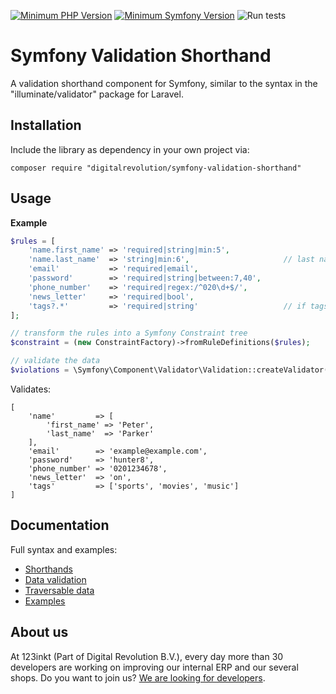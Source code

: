 [![Minimum PHP Version](https://img.shields.io/badge/php-%3E%3D%207.4-8892BF)](https://php.net/)
[![Minimum Symfony Version](https://img.shields.io/badge/symfony-%3E%3D%205.0-brightgreen)](https://symfony.com/doc/current/validation.html)
![Run tests](https://github.com/123inkt/symfony-validation-shorthand/workflows/Run%20tests/badge.svg)

# Symfony Validation Shorthand
A validation shorthand component for Symfony, similar to the syntax in the "illuminate/validator" package for Laravel.

## Installation
Include the library as dependency in your own project via: 
```
composer require "digitalrevolution/symfony-validation-shorthand"
```

## Usage

**Example**
```php
$rules = [
    'name.first_name' => 'required|string|min:5',
    'name.last_name'  => 'string|min:6',                     // last name is optional
    'email'           => 'required|email',
    'password'        => 'required|string|between:7,40',
    'phone_number'    => 'required|regex:/^020\d+$/',
    'news_letter'     => 'required|bool',
    'tags?.*'         => 'required|string'                   // if tags is set, must be array of all strings with count > 0 
];        

// transform the rules into a Symfony Constraint tree
$constraint = (new ConstraintFactory)->fromRuleDefinitions($rules);

// validate the data
$violations = \Symfony\Component\Validator\Validation::createValidator()->validate($data, $constraint);
```

Validates:
```
[
    'name'         => [
        'first_name' => 'Peter',
        'last_name'  => 'Parker'
    ],
    'email'        => 'example@example.com',
    'password'     => 'hunter8',
    'phone_number' => '0201234678',
    'news_letter'  => 'on',
    'tags'         => ['sports', 'movies', 'music']           
]
```

## Documentation

Full syntax and examples:
- [Shorthands](docs/available-shorthands.md)
- [Data validation](docs/data-validation.md)
- [Traversable data](docs/traversable-data.md)
- [Examples](docs/examples.md)

## About us
At 123inkt (Part of Digital Revolution B.V.), every day more than 30 developers are working on improving our internal ERP and our several shops. Do you want to join us? [We are looking for developers](https://www.123inkt.nl/page/werken_ict.html).
